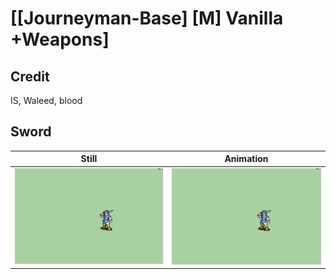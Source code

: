 # [\[Journeyman-Base\] \[M\] Vanilla +Weapons]

## Credit

IS, Waleed, blood

## Sword

| Still | Animation |
| :---: | :-------: |
| ![Sword still](./Sword_000.png) | ![Sword animation](./Sword.gif) |
